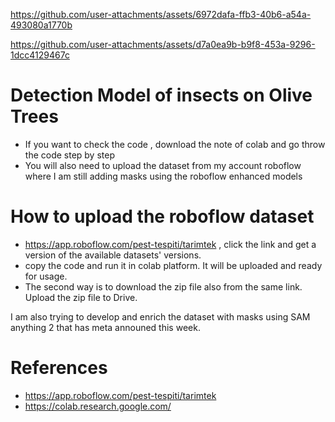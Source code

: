 


https://github.com/user-attachments/assets/6972dafa-ffb3-40b6-a54a-493080a1770b


https://github.com/user-attachments/assets/d7a0ea9b-b9f8-453a-9296-1dcc4129467c


# Detection Model of insects on Olive Trees 

- If you want to check the code , download the note of colab and go throw the code step by step 
- You will also need to upload the dataset from my account roboflow  where I am still adding masks using the roboflow enhanced models 


# How to upload the roboflow dataset 
- https://app.roboflow.com/pest-tespiti/tarimtek , click the link  and get a version of the available datasets' versions.
- copy the code and run it in colab platform. It will be uploaded and ready for usage. 
- The second way is to download the zip file also from the same link. Upload the zip file to Drive.


I am also trying to develop and enrich the dataset with masks using SAM anything 2 that has meta announed this week. 

# References 

 - https://app.roboflow.com/pest-tespiti/tarimtek
 - https://colab.research.google.com/
